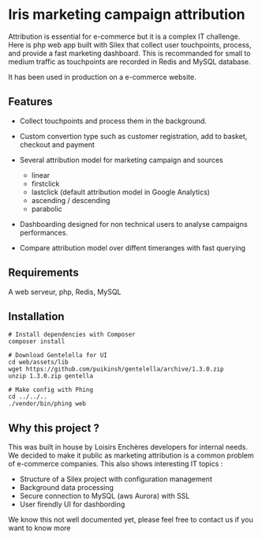 # Iris marketing campaign attribution

Attribution is essential for e-commerce but it is a complex IT challenge.
Here is php web app built with Silex that collect user touchpoints, process, and provide a fast marketing dashboard.
This is recommanded for small to medium traffic as touchpoints are recorded in Redis and MySQL database.

It has been used in production on a e-commerce website.

## Features

* Collect touchpoints and process them in the background.
* Custom convertion type such as customer registration, add to basket, checkout and payment
* Several attribution model for marketing campaign and sources
    * linear
    * firstclick
    * lastclick (default attribution model in Google Analytics)
    * ascending / descending
    * parabolic

* Dashboarding designed for non technical users to analyse campaigns performances.
* Compare attribution model over diffent timeranges with fast querying



## Requirements

A web serveur, php, Redis, MySQL

## Installation

    # Install dependencies with Composer
    composer install

    # Download Gentelella for UI
    cd web/assets/lib
    wget https://github.com/puikinsh/gentelella/archive/1.3.0.zip
    unzip 1.3.0.zip gentella

    # Make config with Phing
    cd ../../..
    ./vendor/bin/phing web


## Why this project ?
This was built in house by Loisirs Enchères developers for internal needs.
We decided to make it public as marketing attribution is a common problem of e-commerce companies.
This also shows interesting IT topics :
* Structure of a Silex project with configuration management
* Background data processing
* Secure connection to MySQL (aws Aurora) with SSL
* User firendly UI for dashbording

We know this not well documented yet, please feel free to contact us if you want to know more


